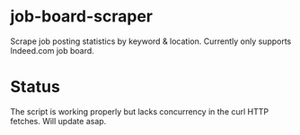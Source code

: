 # job-board-scraper
Scrape job posting statistics by keyword &amp; location.
Currently only supports Indeed.com job board.

# Status
The script is working properly but lacks concurrency in the curl HTTP fetches. Will update asap.
